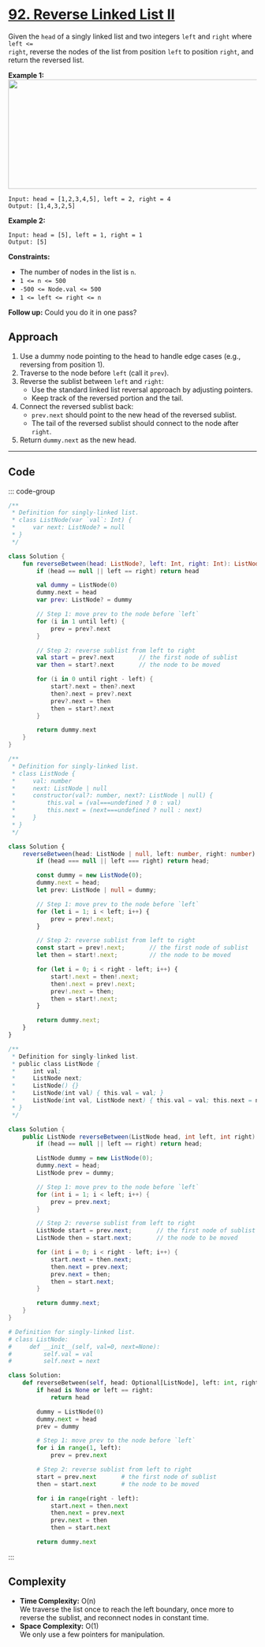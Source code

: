 # [92. Reverse Linked List II](https://leetcode.com/problems/reverse-linked-list-ii/description/?envType=study-plan-v2&envId=top-interview-150)

Given the <code>head</code> of a singly linked list and two integers <code>left</code> and <code>right</code> where <code>left <= right</code>, reverse the nodes of the list from position <code>left</code> to position <code>right</code>, and return the reversed list.

**Example 1:** 
<img alt="" src="https://assets.leetcode.com/uploads/2021/02/19/rev2ex2.jpg" style="width: 542px; height: 222px;">

```
Input: head = [1,2,3,4,5], left = 2, right = 4
Output: [1,4,3,2,5]
```

**Example 2:** 

```
Input: head = [5], left = 1, right = 1
Output: [5]
```

**Constraints:** 

- The number of nodes in the list is <code>n</code>.
- <code>1 <= n <= 500</code>
- <code>-500 <= Node.val <= 500</code>
- <code>1 <= left <= right <= n</code>

**Follow up:**  Could you do it in one pass?

## Approach
1. Use a dummy node pointing to the head to handle edge cases (e.g., reversing from position 1).  
2. Traverse to the node before `left` (call it `prev`).  
3. Reverse the sublist between `left` and `right`:  
   - Use the standard linked list reversal approach by adjusting pointers.  
   - Keep track of the reversed portion and the tail.  
4. Connect the reversed sublist back:  
   - `prev.next` should point to the new head of the reversed sublist.  
   - The tail of the reversed sublist should connect to the node after `right`.  
5. Return `dummy.next` as the new head.

---

## Code

::: code-group

```kotlin [Kotlin]
/**
 * Definition for singly-linked list.
 * class ListNode(var `val`: Int) {
 *     var next: ListNode? = null
 * }
 */

class Solution {
    fun reverseBetween(head: ListNode?, left: Int, right: Int): ListNode? {
        if (head == null || left == right) return head

        val dummy = ListNode(0)
        dummy.next = head
        var prev: ListNode? = dummy

        // Step 1: move prev to the node before `left`
        for (i in 1 until left) {
            prev = prev?.next
        }

        // Step 2: reverse sublist from left to right
        val start = prev?.next       // the first node of sublist
        var then = start?.next       // the node to be moved

        for (i in 0 until right - left) {
            start?.next = then?.next
            then?.next = prev?.next
            prev?.next = then
            then = start?.next
        }

        return dummy.next
    }
}
```

```typescript [TypeScript]
/**
 * Definition for singly-linked list.
 * class ListNode {
 *     val: number
 *     next: ListNode | null
 *     constructor(val?: number, next?: ListNode | null) {
 *         this.val = (val===undefined ? 0 : val)
 *         this.next = (next===undefined ? null : next)
 *     }
 * }
 */

class Solution {
    reverseBetween(head: ListNode | null, left: number, right: number): ListNode | null {
        if (head === null || left === right) return head;

        const dummy = new ListNode(0);
        dummy.next = head;
        let prev: ListNode | null = dummy;

        // Step 1: move prev to the node before `left`
        for (let i = 1; i < left; i++) {
            prev = prev!.next;
        }

        // Step 2: reverse sublist from left to right
        const start = prev!.next;       // the first node of sublist
        let then = start!.next;         // the node to be moved

        for (let i = 0; i < right - left; i++) {
            start!.next = then!.next;
            then!.next = prev!.next;
            prev!.next = then;
            then = start!.next;
        }

        return dummy.next;
    }
}
```

```java [Java]
/**
 * Definition for singly-linked list.
 * public class ListNode {
 *     int val;
 *     ListNode next;
 *     ListNode() {}
 *     ListNode(int val) { this.val = val; }
 *     ListNode(int val, ListNode next) { this.val = val; this.next = next; }
 * }
 */

class Solution {
    public ListNode reverseBetween(ListNode head, int left, int right) {
        if (head == null || left == right) return head;

        ListNode dummy = new ListNode(0);
        dummy.next = head;
        ListNode prev = dummy;

        // Step 1: move prev to the node before `left`
        for (int i = 1; i < left; i++) {
            prev = prev.next;
        }

        // Step 2: reverse sublist from left to right
        ListNode start = prev.next;       // the first node of sublist
        ListNode then = start.next;       // the node to be moved

        for (int i = 0; i < right - left; i++) {
            start.next = then.next;
            then.next = prev.next;
            prev.next = then;
            then = start.next;
        }

        return dummy.next;
    }
}
```

```python [Python]
# Definition for singly-linked list.
# class ListNode:
#     def __init__(self, val=0, next=None):
#         self.val = val
#         self.next = next

class Solution:
    def reverseBetween(self, head: Optional[ListNode], left: int, right: int) -> Optional[ListNode]:
        if head is None or left == right:
            return head

        dummy = ListNode(0)
        dummy.next = head
        prev = dummy

        # Step 1: move prev to the node before `left`
        for i in range(1, left):
            prev = prev.next

        # Step 2: reverse sublist from left to right
        start = prev.next       # the first node of sublist
        then = start.next       # the node to be moved

        for i in range(right - left):
            start.next = then.next
            then.next = prev.next
            prev.next = then
            then = start.next

        return dummy.next
```

:::

## Complexity
- **Time Complexity:** O(n)  
  We traverse the list once to reach the left boundary, once more to reverse the sublist, and reconnect nodes in constant time.  
- **Space Complexity:** O(1)  
  We only use a few pointers for manipulation.

